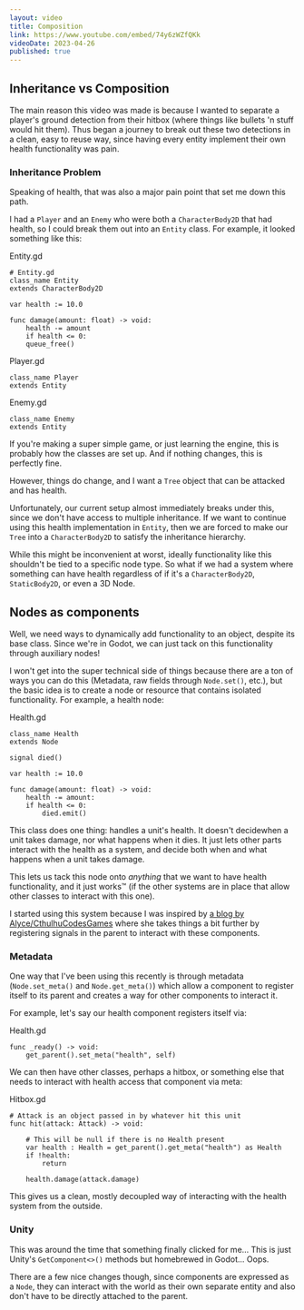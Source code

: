 ```yaml
---
layout: video
title: Composition
link: https://www.youtube.com/embed/74y6zWZfQKk
videoDate: 2023-04-26
published: true
---
```


## Inheritance vs Composition

The main reason this video was made is because I wanted to separate a player's ground detection from their hitbox (where things like bullets 'n stuff would hit them). Thus began a journey to break out these two detections in a clean, easy to reuse way, since having every entity implement their own health functionality was pain.


### Inheritance Problem

Speaking of health, that was also a major pain point that set me down this path.

I had a `Player` and an `Enemy` who were both a `CharacterBody2D` that had health, so I could break them out into an `Entity` class. For example, it looked something like this:


Entity.gd
```gdscript
# Entity.gd
class_name Entity
extends CharacterBody2D

var health := 10.0

func damage(amount: float) -> void:
	health -= amount
	if health <= 0:
	queue_free()
```

Player.gd
```gdscript
class_name Player
extends Entity
```

Enemy.gd
```gdscript
class_name Enemy
extends Entity
```

If you're making a super simple game, or just learning the engine, this is probably how the classes are set up. And if nothing changes, this is perfectly fine.

However, things do change, and I want a `Tree` object that can be attacked and has health.

Unfortunately, our current setup almost immediately breaks under this, since we don't have access to multiple inheritance. If we want to continue using this health implementation in `Entity`, then we are forced to make our `Tree` into a `CharacterBody2D` to satisfy the inheritance hierarchy.

While this might be inconvenient at worst, ideally functionality like this shouldn't be tied to a specific node type. So what if we had a system where something can have health regardless of if it's a `CharacterBody2D`, `StaticBody2D`, or even a 3D Node.


## Nodes as components

Well, we need ways to dynamically add functionality to an object, despite its base class. Since we're in Godot, we can just tack on this functionality through auxiliary nodes!

I won't get into the super technical side of things because there are a ton of ways you can do this (Metadata, raw fields through `Node.set()`, etc.), but the basic idea is to create a node or resource that contains isolated functionality. For example, a health node:

Health.gd
```gdscript
class_name Health
extends Node

signal died()

var health := 10.0

func damage(amount: float) -> void:
	health -= amount:
	if health <= 0:
		died.emit()
```

This class does one thing: handles a unit's health. It doesn't decidewhen a unit takes damage, nor what happens when it dies. It just lets other parts interact with the health as a system, and decide both when and what happens when a unit takes damage.


This lets us tack this node onto _anything_ that we want to have health functionality, and it just works™ (if the other systems are in place that allow other classes to interact with this one).

I started using this system because I was inspired by [a blog by Alyce/CthulhuCodesGames](https://alyceosbourne.github.io/godot_blog/2024/08/13/Self-Binding-Components.html) where she takes things a bit further by registering signals in the parent to interact with these components.

### Metadata

One way that I've been using this recently is through metadata (`Node.set_meta()` and `Node.get_meta()`) which allow a component to register itself to its parent and creates a way for other components to interact it.

For example, let's say our health component registers itself via:

Health.gd
```gdscript
func _ready() -> void:
	get_parent().set_meta("health", self)
```

We can then have other classes, perhaps a hitbox, or something else that needs to interact with health access that component via meta:

Hitbox.gd
```
# Attack is an object passed in by whatever hit this unit
func hit(attack: Attack) -> void:

	# This will be null if there is no Health present
	var health : Health = get_parent().get_meta("health") as Health
	if !health:
		return
	
	health.damage(attack.damage)
```

This gives us a clean, mostly decoupled way of interacting with the health system from the outside.


### Unity

This was around the time that something finally clicked for me... This is just Unity's `GetComponent<>()` methods but homebrewed in Godot... Oops.

There are a few nice changes though, since components are expressed as a `Node`, they can interact with the world as their own separate entity and also don't have to be directly attached to the parent.
